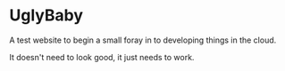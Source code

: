 # UglyBaby
A test website to begin a small foray in to developing things in the cloud.

It doesn't need to look good, it just needs to work.
